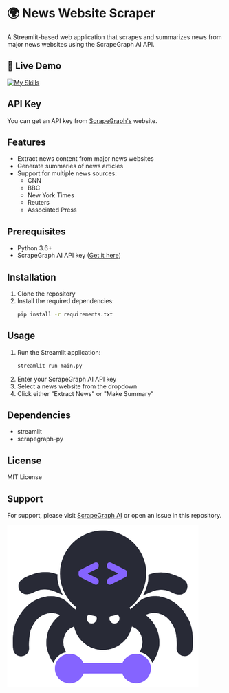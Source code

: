 # 🌍 News Website Scraper

A Streamlit-based web application that scrapes and summarizes news from major news websites using the ScrapeGraph AI API.

## 🚀 Live Demo
[![My Skills](https://skillicons.dev/icons?i=react)](https://news-scraper-gh.streamlit.app)

## API Key

You can get an API key from [ScrapeGraph's](https://dashboard.scrapegraphai.com) website.

## Features

- Extract news content from major news websites
- Generate summaries of news articles
- Support for multiple news sources:
  - CNN
  - BBC
  - New York Times
  - Reuters
  - Associated Press

## Prerequisites

- Python 3.6+
- ScrapeGraph AI API key ([Get it here](https://scrapegraphai.com))

## Installation

1. Clone the repository
2. Install the required dependencies:
   ```bash
   pip install -r requirements.txt
   ```

## Usage

1. Run the Streamlit application:
   ```bash
   streamlit run main.py
   ```
2. Enter your ScrapeGraph AI API key
3. Select a news website from the dropdown
4. Click either "Extract News" or "Make Summary"

## Dependencies

- streamlit
- scrapegraph-py

## License

MIT License

## Support

For support, please visit [ScrapeGraph AI](https://scrapegraphai.com) or open an issue in this repository.

![](assets/scrapegraphai_logo.png)
